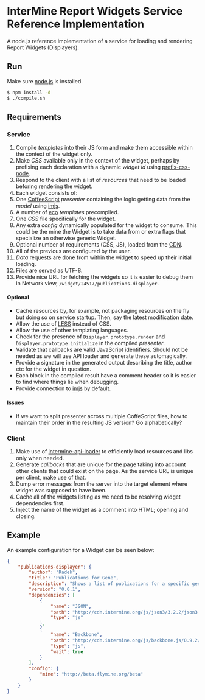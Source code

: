 # InterMine Report Widgets Service Reference Implementation

A node.js reference implementation of a service for loading and rendering Report Widgets (Displayers).

## Run

Make sure [node.js](https://github.com/joyent/node/wiki/Installation) is installed.

```bash
$ npm install -d
$ ./compile.sh
```

## Requirements

### Service

1. Compile *templates* into their JS form and make them accessible within the context of the widget only.
2. Make *CSS* available only in the context of the widget, perhaps by prefixing each declaration with a dynamic *widget id* using [prefix-css-node](https://github.com/radekstepan/prefix-css-node).
3. Respond to the client with a list of *resources* that need to be loaded beforing rendering the widget.
4. Each widget consists of:
  1. One [CoffeeScript](http://coffeescript.org/) *presenter* containing the logic getting data from the *model* using [imjs](https://github.com/alexkalderimis/imjs).
  2. A number of [eco](https://github.com/sstephenson/eco/) *templates* precompiled.
  3. One *CSS* file specifically for the widget.
  4. Any extra *config* dynamically populated for the widget to consume. This could be the mine the Widget is to take data from or extra flags that specialize an otherwise generic Widget.
  5. Optional number of requirements (CSS, JS), loaded from the [CDN](https://github.com/intermine/CDN).
5. All of the previous are configured by the user.
6. *Data* requests are done from within the widget to speed up their initial loading.
7. Files are served as UTF-8.
8. Provide nice URL for fetching the widgets so it is easier to debug them in Network view, `/widget/24517/publications-displayer`.

#### Optional

* Cache resources by, for example, not packaging resources on the fly but doing so on service startup. Then, say the latest modification date.
* Allow the use of [LESS](http://lesscss.org/) instead of CSS.
* Allow the use of other templating languages.
* Check for the presence of `Displayer.prototype.render` and `Displayer.prototype.initialize` in the compiled *presenter*.
* Validate that callbacks are valid JavaScript identifiers. Should not be needed as we will use API loader and generate these automagically.
* Provide a signature in the generated output describing the title, author etc for the widget in question.
* Each block in the compiled result have a comment header so it is easier to find where things lie when debugging.
* Provide connection to [imjs](https://github.com/alexkalderimis/imjs) by default.

#### Issues

* If we want to split presenter across multiple CoffeScript files, how to maintain their order in the resulting JS version? Go alphabetically?

### Client

1. Make use of [intermine-api-loader](https://github.com/radekstepan/intermine-api-loader) to efficiently load resources and libs only when needed.
2. Generate *callbacks* that are unique for the page taking into account other clients that could exist on the page. As the service URL is unique per client, make use of that.
3. Dump error messages from the server into the target element where widget was supposed to have been.
4. Cache all of the widgets listing as we need to be resolving widget dependencies first.
5. Inject the name of the widget as a comment into HTML; opening and closing.

## Example

An example configuration for a Widget can be seen below:

```json
{
    "publications-displayer": {
        "author": "Radek",
        "title": "Publications for Gene",
        "description": "Shows a list of publications for a specific gene",
        "version": "0.0.1",
        "dependencies": [
            {
                "name": "JSON",
                "path": "http://cdn.intermine.org/js/json3/3.2.2/json3.min.js",
                "type": "js"
            },
            {
                "name": "Backbone",
                "path": "http://cdn.intermine.org/js/backbone.js/0.9.2/backbone-min.js",
                "type": "js",
                "wait": true
            }
        ],
        "config": {
            "mine": "http://beta.flymine.org/beta"
        }
    }
}
```